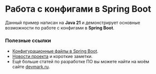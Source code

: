 # Работа с конфигами в Spring Boot

Данный пример написан на **Java 21** и демонстрирует основные возможности по работе с конфигами в **Spring Boot**.

### Полезные ссылки
* [Конфигурационные файлы в Spring Boot](https://devmark.ru/article/spring-boot-config).
* [Новости проекта](https://t.me/+RjrPWNUEwf8wZTMy) и короткие заметки.
* Ещё больше статей по разработке ПО вы можете найти на моём сайте [devmark.ru](https://devmark.ru/).
